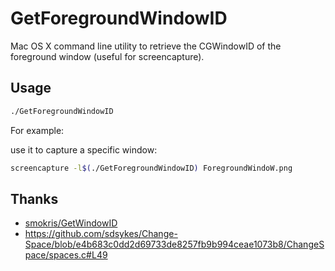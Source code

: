 # GetForegroundWindowID

Mac OS X command line utility to retrieve the CGWindowID of the foreground window (useful for screencapture).

## Usage

```sh
./GetForegroundWindowID
```

For example:

use it to capture a specific window:

```sh
screencapture -l$(./GetForegroundWindowID) ForegroundWindoW.png
```

## Thanks

- [smokris/GetWindowID](https://github.com/smokris/GetWindowID "smokris/GetWindowID")
- https://github.com/sdsykes/Change-Space/blob/e4b683c0dd2d69733de8257fb9b994ceae1073b8/ChangeSpace/spaces.c#L49